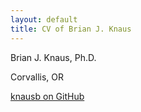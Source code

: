 ```yaml
---
layout: default
title: CV of Brian J. Knaus
---
```



Brian J. Knaus, Ph.D.

Corvallis, OR

[knausb on GitHub](http://knausb.github.io/)

